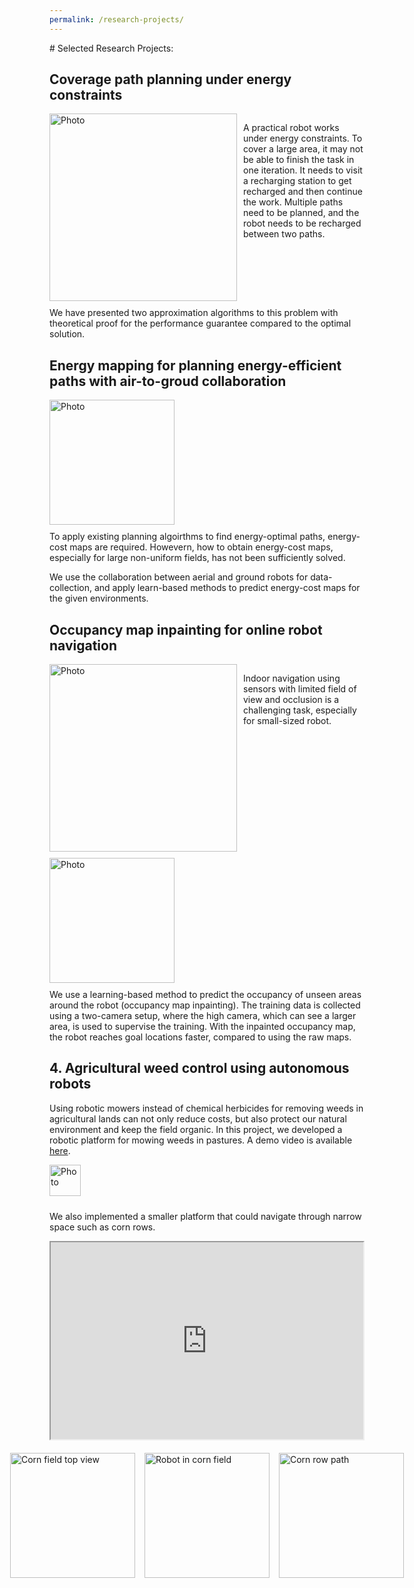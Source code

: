 ```yaml
---
permalink: /research-projects/
---
```


<p> </p>
# Selected Research Projects:

## Coverage path planning under energy constraints
<div style="overflow:auto">
  <img src="/images/multi-paths.jpg?raw=true" alt="Photo" style="float:left; margin-right: 10px; width: 300px; margin-bottom: 10px;">
  <p style="margin-left: 10px;">
  A practical robot works under energy constraints. To cover a large area, it may not be able to finish the task in one iteration. It needs to visit a recharging station to get recharged and then continue the work. Multiple paths need to be planned, and the robot needs to be recharged between two paths.</p>
</div>
We have presented two approximation algorithms to this problem with theoretical proof for the performance guarantee compared to the optimal solution.


## Energy mapping for planning energy-efficient paths with air-to-groud collaboration

<div class="container">
  <img src="/images/energy-mapping.jpg?raw=true" alt="Photo" height="200px" style="margin-bottom: 10px;">
</div>
To apply existing planning algoirthms to find energy-optimal paths, energy-cost maps are required. Howevern, how to obtain energy-cost maps, especially for large non-uniform fields, has not been sufficiently solved.

We use the collaboration between aerial and ground robots for data-collection, and apply learn-based methods to predict energy-cost maps for the given environments.

## Occupancy map inpainting for online robot navigation
<div style="overflow:auto">
  <img src="/images/indoor-nav.jpg?raw=true" alt="Photo" style="float:left; margin-right: 10px; width: 300px; margin-bottom: 10px;">
  <p style="margin-left: 10px;">
  Indoor navigation using sensors with limited field of view and occlusion is a challenging task, especially for small-sized robot.</p>
</div>

<div class="container">
  <img src="/images/occupancy-map-inpainting.jpg?raw=true" alt="Photo" height="200px" style="margin-bottom: 10px;">
</div>
We use a learning-based method to predict the occupancy of unseen areas around the robot (occupancy map inpainting). The training data is collected using a two-camera setup, where the high camera, which can see a larger area, is used to supervise the training. With the inpainted occupancy map, the robot reaches goal locations faster, compared to using the raw maps.

## 4. Agricultural weed control using autonomous robots
Using robotic mowers instead of chemical herbicides for removing weeds in agricultural lands can not only reduce costs, but also protect our natural environment and keep the field organic. In this project, we developed a robotic platform for mowing weeds in pastures. A demo video is available [here](https://www.youtube.com/watch?v=27WGiFynvvg).
<div class="container">
  <img src="/images/cowbot-in-pasture.jpg?raw=true" alt="Photo" height="50px" style="margin-bottom: 10px; align-items: center;">
</div>

We also implemented a smaller platform that could navigate through narrow space such as corn rows.
<div style="display: flex; justify-content: center; margin-top: 10px; margin-bottom: 20px;">
  <iframe src="https://drive.google.com/file/d/1Ndo3ITq_g58ODMreXcUEOwgSdjZ0zH9u/preview" 
          width="560" height="315" allow="autoplay">
  </iframe>
</div>

<!-- Line 2: Three Images Centered in a Row -->
<div style="display: flex; justify-content: center; gap: 15px; margin-bottom: 30px;">
  <img src="/images/corn-fields-1.jpg?raw=true" alt="Corn field top view" height="200px">
  <img src="/images/corn-fields.jpg?raw=true" alt="Robot in corn field" height="200px">
  <img src="/images/corn-fields-2.jpg?raw=true" alt="Corn row path" height="200px">
</div>